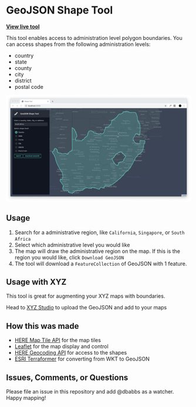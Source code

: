 # GeoJSON Shape Tool

__[View live tool](https://dbabbs.github.io/geojson-shape-tool)__

This tool enables access to administration level polygon boundaries. You can access shapes from the following administration levels:
- country
- state
- county
- city
- district
- postal code

![screenshot of tool](screenshot.png)

## Usage

1. Search for a administrative region, like `California`, `Singapore`, or `South Africa`
2. Select which administrative level you would like
3. The map will draw the administrative region on the map. If this is the region you would like, click `Download GeoJSON`
4. The tool will download a `FeatureCollection` of GeoJSON with 1 feature.

## Usage with XYZ

This tool is great for augmenting your XYZ maps with boundaries.

Head to [XYZ Studio](https://xyz.here.com/studio) to upload the GeoJSON and add to your maps

## How this was made
- [HERE Map Tile API](https://developer.here.com/documentation/map-tile/topics/quick-start-map-tile.html) for the map tiles
- [Leaflet](https://leafletjs.com/) for the map display and control
- [HERE Geocoding API](https://developer.here.com/api-explorer/rest/geocoder/reverse-geocode-postal-shape) for access to the shapes
- [ESRI Terraformer](https://github.com/Esri/terraformer) for converting from WKT to GeoJSON

## Issues, Comments, or Questions

Please file an issue in this repository and add @dbabbs as a watcher. Happy mapping!

